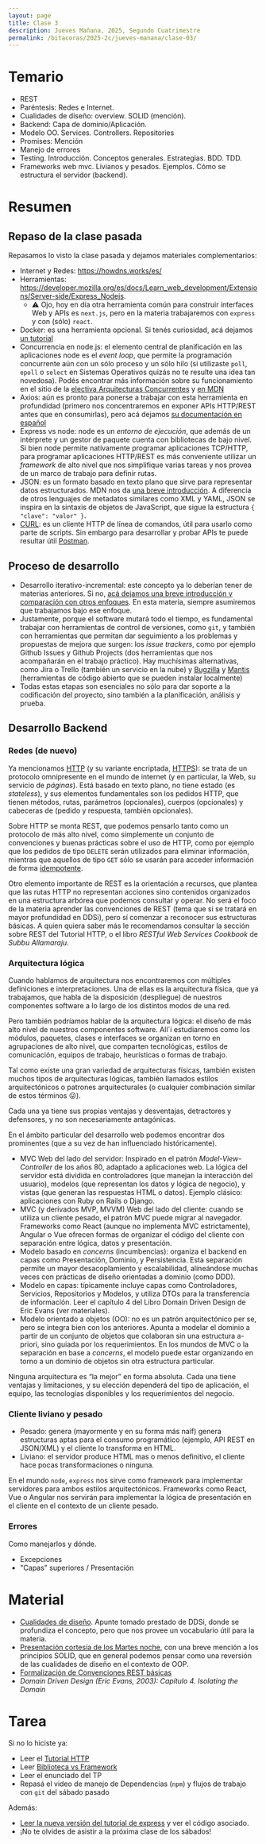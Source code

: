 ```yaml
---
layout: page
title: Clase 3
description: Jueves Mañana, 2025, Segundo Cuatrimestre
permalink: /bitacoras/2025-2c/jueves-manana/clase-03/
---
```


# Temario

 * REST
 * Paréntesis: Redes e Internet.
 * Cualidades de diseño: overview. SOLID (mención).
 * Backend: Capa de dominio/Aplicación.
 * Modelo OO. Services. Controllers. Repositories
 * Promises: Mención
 * Manejo de errores
 * Testing. Introducción. Conceptos generales. Estrategias. BDD. TDD.
 * Frameworks web mvc. Livianos y pesados. Ejemplos. Cómo se estructura el servidor (backend).

# Resumen

## Repaso de la clase pasada

Repasamos lo visto la clase pasada y dejamos materiales complementarios:

 * Internet y Redes: https://howdns.works/es/
 * Herramientas: https://developer.mozilla.org/es/docs/Learn_web_development/Extensions/Server-side/Express_Nodejs.
    * ⚠ Ojo, hoy en día otra herramienta común para construir interfaces Web y APIs es `next.js`, pero en la materia trabajaremos con `express` y con (sólo) `react`.
 * Docker: es una herramienta opcional. Si tenés curiosidad, acá dejamos [un tutorial](https://docs.google.com/document/d/16-ZVmZQrCbFDDnEyI8eABSp2rwsw3bz1WYyJ7DM9Rxw/edit?tab=t.0)
 * Concurrencia en node.js: el elemento central de planificación en las aplicaciones node es el _event loop_, que permite la programación concurrente aún con un sólo proceso y un sólo hilo (si utilizaste `poll`, `epoll` o `select` en Sistemas Operativos quizás no te resulte una idea tan novedosa). Podés encontrar más información sobre su funcionamiento en el sitio de la [electiva Arquitecturas Concurrentes](https://arquitecturas-concurrentes.github.io/iasc-book/event_loop) y [en MDN](https://developer.mozilla.org/en-US/docs/Web/JavaScript/Reference/Execution_model)
  * Axios: aún es pronto para ponerse a trabajar con esta herramienta en profundidad (primero nos concentraremos en exponer APIs HTTP/REST antes que en consumirlas), pero acá dejamos [su documentación en español](https://axios-http.com/es/docs/intro)
  * Express vs node: node es un _entorno de ejecución_, que además de un intérprete y un gestor de paquete cuenta con bibliotecas de bajo nivel. Si bien node permite nativamente programar aplicaciones TCP/HTTP, para programar aplicaciones HTTP/REST es más conveniente utilizar un _framework_ de alto nivel que nos simplifique varias tareas y nos provea de un marco de trabajo para definir rutas.
  * JSON: es un formato basado en texto plano que sirve para representar datos estructurados. MDN nos da [una breve introducción](https://developer.mozilla.org/es/docs/Learn_web_development/Core/Scripting/JSON). A diferencia de otros lenguajes de metadatos similares como XML y YAML, JSON se inspira en la sintaxis de objetos de JavaScript, que sigue la estructura `{ "clave": "valor" }`.
 * [CURL](https://curl.se/): es un cliente HTTP de línea de comandos, útil para usarlo como parte de scripts. Sin embargo para desarrollar y probar APIs te puede resultar útil [Postman](https://www.postman.com/downloads/).

## Proceso de desarrollo

 * Desarrollo iterativo-incremental: este concepto ya lo deberían tener de materias anteriores. Si no, [acá dejamos una breve introducción y comparación con otros enfoques](https://docs.google.com/document/d/11PQO8NPSOV4SW0ZwtFsh4RCtWubuEBV6E5qPicqJNKs/edit?tab=t.0#heading=h.bva2amx4ntdf). En esta materia, siempre asumiremos que trabajamos bajo ese enfoque.
 * Justamente, porque el software mutará todo el tiempo, es fundamental trabajar con herramientas de control de versiones, como `git`, y también con herramientas que permitan dar seguimiento a los problemas y propuestas de mejora que surgen: los _issue trackers_, como por ejemplo Github Issues y Github Projects (dos herramientas que nos acompañarán en el trabajo práctico). Hay muchísimas alternativas, como Jira o Trello (también un servicio en la nube) y [Bugzilla](https://www.bugzilla.org/) y [Mantis](https://mantisbt.org/) (herramientas de código abierto que se pueden instalar localmente)
  * Todas estas etapas son esenciales no sólo para dar soporte a la codificación del proyecto, sino también a la planificación, análisis y prueba.


## Desarrollo Backend

### Redes (de nuevo)

Ya mencionamos [HTTP](https://developer.mozilla.org/es/docs/Web/HTTP) (y su variante encriptada, [HTTPS](https://developer.mozilla.org/es/docs/Glossary/HTTPS)): se trata de un protocolo omnipresente en el mundo de internet (y en particular, la Web, su servicio de _páginas_). Está basado en texto plano, no tiene estado (es _stateless_), y sus elementos fundamentales son los pedidos HTTP, que tienen métodos, rutas, parámetros (opcionales), cuerpos (opcionales) y cabeceras de (pedido y respuesta, también opcionales).

Sobre HTTP se monta REST, que podemos pensarlo tanto como un protocolo de más alto nivel, como simplemente un conjunto de convenciones y buenas prácticas sobre el uso de HTTP, como por ejemplo que los pedidos de tipo `DELETE` serán utilizados para eliminar información, mientras que aquellos de tipo `GET` sólo se usarán para acceder información de forma [idempotente](https://developer.mozilla.org/en-US/docs/Glossary/Idempotent).

Otro elemento importante de REST es la orientación a recursos, que plantea que las rutas HTTP no representan acciones sino contenidos organizados en una estructura arbórea que podemos consultar y operar. No será el foco de la materia aprender las convenciones de REST (tema que si se tratará en mayor profundidad en DDSi), pero sí comenzar a reconocer sus estructuras básicas. A quien quiera saber más le recomendamos consultar la sección sobre REST del Tutorial HTTP, o el libro _RESTful Web Services Cookbook_ de _Subbu Allamaraju_.


### Arquitectura lógica

Cuando hablamos de arquitectura nos encontraremos con múltiples definiciones e interpretaciones.  Una de ellas es la arquitectura física,  que ya trabajamos, que habla de la disposición (despliegue) de nuestros componentes software a lo largo de los distintos modos de una red.

Pero también podríamos hablar de la arquitectura lógica: el diseño de más alto nivel de nuestros componentes software. All´i estudiaremos como los módulos, paquetes, clases e interfaces se organizan en torno en agrupaciones de alto nivel, que comparten tecnológicas, estilos de comunicación,  equipos de trabajo, heurísticas o formas de trabajo.

Tal como existe una gran variedad de arquitecturas físicas, también existen muchos tipos de arquitecturas lógicas, también llamados estilos arquitectónicos o patrones arquitecturales (o cualquier combinación similar de estos términos 😛).

Cada una ya tiene sus propias ventajas y desventajas, detractores y defensores, y no son necesariamente antagónicas.

En el ámbito particular del desarrollo web podemos encontrar dos prominentes (que a su vez de han influenciado históricamente).

- MVC Web del lado del servidor: Inspirado en el patrón _Model-View-Controller_ de los años 80, adaptado a aplicaciones web. La lógica del servidor está dividida en controladores (que manejan la interacción del usuario), modelos (que representan los datos y lógica de negocio), y vistas (que generan las respuestas HTML o datos). Ejemplo clásico: aplicaciones con Ruby on Rails o Django.
- MVC (y derivados MVP, MVVM) Web del lado del cliente: cuando se utiliza un cliente pesado, el patrón MVC puede migrar al navegador. Frameworks como React (aunque no implementa MVC estrictamente), Angular o Vue ofrecen formas de organizar el código del cliente con separación entre lógica, datos y presentación.
- Modelo basado en _concerns_ (incumbencias): organiza el backend en capas como Presentación, Dominio, y Persistencia. Esta separación permite un mayor desacoplamiento y escalabilidad, alineándose muchas veces con prácticas de diseño orientadas a dominio (como DDD).
- Modelo en capas: típicamente incluye capas como Controladores, Servicios, Repositorios y Modelos, y utiliza DTOs para la transferencia de información. Leer el  capítulo 4 del Libro Domain Driven Design de Eric Evans (ver materiales).
- Modelo orientado a objetos (OO): no es un patrón arquitectónico per se, pero se integra bien con los anteriores. Apunta a modelar el dominio a partir de un conjunto de objetos que colaboran sin una estructura a-priori, sino guiada por los requerimientos. En los mundos de MVC o la separación en base a _concerns_,  el modelo puede estar organizando en torno a un dominio de objetos sin otra estructura particular.

Ninguna arquitectura es “la mejor” en forma absoluta. Cada una tiene ventajas y limitaciones, y su elección dependerá del tipo de aplicación, el equipo, las tecnologías disponibles y los requerimientos del negocio.



### Cliente liviano y pesado

  * Pesado: genera (mayormente y en su forma más naíf) genera estructuras aptas para el consumo programático (ejemplo, API REST en JSON/XML) y el cliente lo transforma en HTML.
  * Liviano: el servidor produce HTML mas o menos definitivo, el cliente hace pocas transformaciones o ninguna.

En el mundo `node`, `express` nos sirve como framework para implementar servidores para ambos estilos arquitectónicos. Frameworks como React, Vue o Angular nos servirán para implementar la lógica de presentación en el cliente en el contexto de un cliente pesado.

### Errores

Como manejarlos y dónde.
  * Excepciones
  * "Capas" superiores / Presentación

# Material

 * [Cualidades de diseño](https://docs.google.com/document/d/14HdvHvS33WqYb6Ak0BGa0IeCTbzeCRSDKs-1Ot-qLDw/edit?tab=t.0). Apunte tomado prestado de DDSi, donde se profundiza el concepto, pero que nos provee un vocabulario útil para la materia.
 * [Presentación cortesía de los Martes noche](https://www.canva.com/design/DAGjWQ_nX6E/_vwL62qHc2FsEnwtYD7j-g/view?utm_content=DAGjWQ_nX6E&utm_campaign=designshare&utm_medium=link2&utm_source=uniquelinks&utlId=hf3334dcf89#5), con una breve mención a los principios SOLID, que en general podemos pensar como una reversión de las cualidades de diseño en el contexto de OOP.
 * [Formalización de Convenciones REST básicas](https://github.com/flbulgarelli/http-tutorial/tree/master/tutorial/es#14-recursos)
 * _Domain Driven Design (Eric Evans, 2003): Capítulo 4. Isolating the Domain_


# Tarea

Si no lo hiciste ya:

 * Leer el [Tutorial HTTP](https://github.com/flbulgarelli/http-tutorial)
 * Leer [Biblioteca vs Framework](https://docs.google.com/document/d/1D_MCoh4J8kL1MAKNlbDgAMu2nYxri-81nZBYOPFWnO0/edit?tab=t.0#heading=h.6ab0fffv8tld)
 * Leer el enunciado del TP
 * Repasá el video de manejo de Dependencias (`npm`) y flujos de trabajo con `git` del sábado pasado

Además:

 * [Leer la nueva versión del tutorial de express](https://docs.google.com/document/d/1Nn6GMzm7bD9tvVi_wGjLbt8X4KEk5IChzXdPpEFK4vY/edit?tab=t.0#heading=h.halhyllz00mo) y ver el código asociado.
 * ¡No te olvides de asistir a la próxima clase de los sábados!